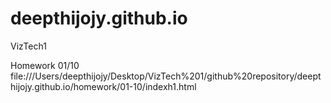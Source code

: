 # deepthijojy.github.io
VizTech1

Homework 01/10
file:///Users/deepthijojy/Desktop/VizTech%201/github%20repository/deepthijojy.github.io/homework/01-10/indexh1.html